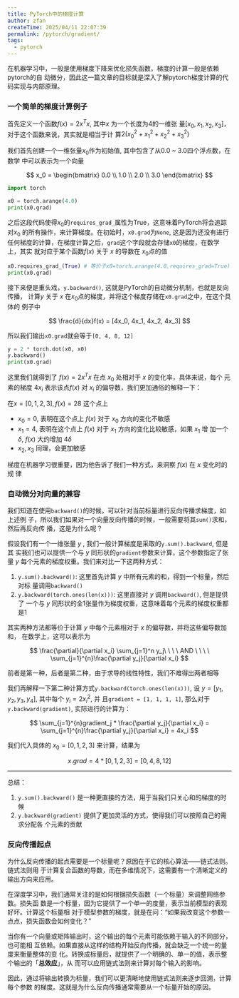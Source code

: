 ```yaml
---
title: PyTorch中的梯度计算
author: zfan
createTime: 2025/04/11 22:07:39
permalink: /pytorch/gradient/
tags:
  - pytorch
---
```


在机器学习中，一般是使用梯度下降来优化损失函数，梯度的计算一般是依赖pytorch的自
动微分，因此这一篇文章的目标就是深入了解pytorch梯度计算的代码实现与内部原理。

### 一个简单的梯度计算例子

首先定义一个函数$f(x) = 2x^Tx$, 其中$x$ 为一个长度为4的一维张
量$[x_0, x_1, x_2, x_3]$，对于这个函数来说，其实就是相当于计
算$2(x_0^{2}+x_1^{2}+x_2^{2}+x_3^{2})$

我们首先创建一个一维张量$x_0$作为初始值, 其中包含了从0.0 ~ 3.0四个浮点数，在数学
中可以表示为一个向量

$$
x_0 =
\begin{bmatrix}
0.0 \\
1.0 \\
2.0 \\
3.0
\end{bmatrix}
$$

```python
import torch

x0 = torch.arange(4.0)
print(x0.grad)
```

之后这段代码使得$x_0$的`requires_grad_`属性为True，这意味着PyTorch将会追踪
对$x_0$ 的所有操作，来计算梯度。在初始时，`x0.grad`为`None`, 这是因为还没有进行
任何梯度的计算，在梯度计算之后，`grad`这个字段就会存储`x0`的梯度，在数学上，其实
就对应于某个函数$f(x)$ 关于 $x$ 的导数在 $x_0$点的值

```python
x0.requires_grad_(True) # 等价于x0=torch.arange(4.0,requires_grad=True)
print(x0.grad)
```

接下来便是重头戏，`y.backward()`, 这就是PyTorch的自动微分机制，也就是反向传播，
计算$y$ 关于 $x$ 在$x_0$点的梯度，并将这个梯度存储在`x0.grad`之中，在这个具体的
例子中

$$
\frac{d}{dx}f(x) = [4x_0, 4x_1, 4x_2, 4x_3]
$$

所以我们输出`x0.grad`就会等于`[0, 4, 8, 12]`

```python
y = 2 * torch.dot(x0, x0)
y.backward()
print(x0.grad)
```

这里我们就得到了 $f(x) = 2x^Tx$ 在点 $x_0$ 处相对于 $x$ 的变化率，具体来说，每个
元素的梯度 $4x_i$ 表示该点$f(x)$ 对 $x_i$ 的偏导数，我们更加通俗的解释一下：

在$x = [0, 1, 2, 3], f(x) = 28$ 这个点上

- $x_0 = 0$, 表明在这个点上 $f(x)$ 对于 $x_0$ 方向的变化不敏感
- $x_1 = 4$, 表明在这个点上 $f(x)$ 对于 $x_1$ 方向的变化比较敏感，如果 $x_1$ 增
  加一个 $\delta$, $f(x)$ 大约增加 $4\delta$
- $x_2, x_3$ 同理，会更加敏感

梯度在机器学习很重要，因为他告诉了我们一种方式，来洞察 $f(x)$ 在 $x$ 变化时的规
律

### 自动微分对向量的兼容

我们知道在使用`backward()`的时候，可以针对当前标量进行反向传播求梯度，如上述例
子，所以我们如果对一个向量反向传播的时候，一般需要将其`sum()`求和，然后再反向传
播，这是为什么呢？

假设我们有一个一维张量 $y$ , 我们一般计算梯度是采取的`y.sum().backward`, 但是其
实我们也可以提供一个与 $y$ 同形状的`gradient`参数来计算，这个参数指定了张量 $y$
每个元素的梯度权重。我们来对比一下这两种方式：

1. `y.sum().backward()`: 这里首先计算 $y$ 中所有元素的和，得到一个标量，然后对标
   量调用`backward()`
2. `y.backward(torch.ones(len(x)))`: 这里直接对 $y$ 调用`backward()`, 但是提供了
   一个与 $y$ 同形状的全1张量作为梯度权重，这意味着每个元素的梯度权重都是1

其实两种方法都等价于计算 $y$ 中每个元素相对于 $x$ 的偏导数，并将这些偏导数加和，
在数学上，这可以表示为

$$
\frac{\partial}{\partial x_i} \sum_{j=1}^n y_j\ \ \ \ AND \ \ \ \ \sum_{j=1}^{n}\frac{\partial y_j}{\partial x_i}
$$

前者是第一种，后者是第二种，由于求导的线性特性，我们不难得出两者相等

我们再解释一下第二种计算方式`y.backward(torch.ones(len(x)))`, 设
$y = [y_1, y_2, y_3, y_4]$, 其中每个 $y_i = 2x_i^2$, 并
且`gradient = [1, 1, 1, 1]`, 那么对于`y.backward(gradient)`, 实际进行的计算为：

$$
\sum_{j=1}^{n}gradient_j * \frac{\partial y_j}{\partial x_i}
= \sum_{j=1}^{n}\frac{\partial y_j}{\partial x_i}
= 4x_i
$$

我们代入具体的 $x_0 = [0, 1, 2, 3]$ 来计算，结果为

$$
x.grad = 4 * [0, 1, 2, 3] = [0, 4, 8, 12]
$$

---

总结：

1. `y.sum().backward()` 是一种更直接的方法，用于当我们只关心和的梯度的时候
2. `y.backward(gradient)` 提供了更加灵活的方式，使得我们可以按照自己的需求分配各
   个元素的贡献

### 反向传播起点

为什么反向传播的起点需要是一个标量呢？原因在于它的核心算法——链式法则。链式法则用
于计算复合函数的导数，而在多维情况下，这需要有一个清晰定义的输出方向来应用。

在深度学习中，我们通常关注的是如何根据损失函数（一个标量）来调整网络参数。损失函
数是一个标量，因为它提供了一个单一的度量，表示当前模型的表现好坏。计算这个标量相
对于模型参数的梯度，就是在问：“如果我改变这个参数一点点，损失函数会如何变化？”

当你有一个向量或矩阵输出时，这个输出的每个元素可能依赖于输入的不同部分，也可能相
互依赖。如果直接从这样的结构开始反向传播，就会缺乏一个统一的量度来衡量整体的变
化。转换成标量后，就提供了一个明确的、单一的值，表示整个输出的「**总效应**」，从
而可以应用链式法则来计算对每个输入的影响。

因此，通过将输出转换为标量，我们可以更清晰地使用链式法则来逐步回溯，计算每个参数
的梯度。这就是为什么反向传播通常需要从一个标量开始的原因。
